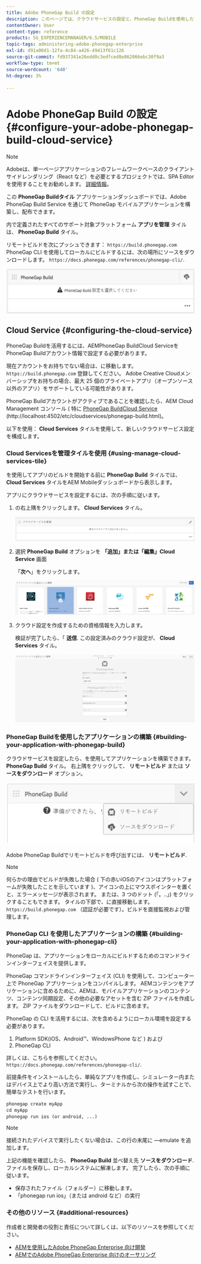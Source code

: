 ```yaml
---
title: Adobe PhoneGap Build の設定
description: このページでは、クラウドサービスの設定と、PhoneGap Buildを使用したアプリケーションの構築について説明します。
contentOwner: User
content-type: reference
products: SG_EXPERIENCEMANAGER/6.5/MOBILE
topic-tags: administering-adobe-phonegap-enterprise
exl-id: d91a00d1-12fa-4c84-a426-49413f61c126
source-git-commit: fd937341e26edd0c3edfced8e862066ebc30f9a3
workflow-type: tm+mt
source-wordcount: '648'
ht-degree: 3%

---
```


# Adobe PhoneGap Build の設定 {#configure-your-adobe-phonegap-build-cloud-service}

>[!NOTE]
>
>Adobeは、単一ページアプリケーションのフレームワークベースのクライアントサイドレンダリング（React など）を必要とするプロジェクトでは、SPA Editor を使用することをお勧めします。 [詳細情報](/help/sites-developing/spa-overview.md)。

この **PhoneGap Buildタイル** アプリケーションダッシュボードでは、Adobe PhoneGap Build Service を通じて PhoneGap モバイルアプリケーションを構築し、配布できます。

内で定義されたすべてのサポート対象プラットフォーム **アプリを管理** タイルは、 **PhoneGap Build** タイル。

リモートビルドを次にプッシュできます： `https://build.phonegap.com` PhoneGap CLI を使用してローカルにビルドするには、次の場所にソースをダウンロードします。 `https://docs.phonegap.com/references/phonegap-cli/`.

![PhoneGap Buildタイル](assets/chlimage_1-60.png)

## Cloud Service {#configuring-the-cloud-service}

PhoneGap Buildを活用するには、AEMPhoneGap BuildCloud ServiceをPhoneGap Buildアカウント情報で設定する必要があります。

現在アカウントをお持ちでない場合は、に移動します。 `https://build.phonegap.com` 登録してください。 Adobe Creative Cloudメンバーシップをお持ちの場合、最大 25 個のプライベートアプリ（オープンソース以外のアプリ）をサポートしている可能性があります。

PhoneGap Buildアカウントがアクティブであることを確認したら、AEM Cloud Management コンソール ( 特に [PhoneGap BuildCloud Service](http://localhost:4502/etc/cloudservices/phonegap-build.html) (http://localhost:4502/etc/cloudservices/phonegap-build.html)。

以下を使用： **Cloud Services** タイルを使用して、新しいクラウドサービス設定を構成します。

### Cloud Servicesを管理タイルを使用 {#using-manage-cloud-services-tile}

を使用してアプリのビルドを開始する前に **PhoneGap Build** タイルでは、 **Cloud Services** タイルをAEM Mobileダッシュボードから表示します。

アプリにクラウドサービスを設定するには、次の手順に従います。

1. の右上隅をクリックします。 **Cloud Services** タイル。

   ![chlimage_1-61](assets/chlimage_1-61.png)

1. 選択 **PhoneGap Build** オプションを **「追加」または「編集」Cloud Service** 画面

   「**次へ**」をクリックします。

   ![chlimage_1-62](assets/chlimage_1-62.png)

1. クラウド設定を作成するための資格情報を入力します。

   検証が完了したら、「 **送信**. この設定済みのクラウド設定が、 **Cloud Services** タイル。

   ![chlimage_1-63](assets/chlimage_1-63.png)

### PhoneGap Buildを使用したアプリケーションの構築 {#building-your-application-with-phonegap-build}

クラウドサービスを設定したら、を使用してアプリケーションを構築できます。 **PhoneGap Build** タイル。 右上隅をクリックして、 **リモートビルド** または **ソースをダウンロード** オプション。

![chlimage_1-64](assets/chlimage_1-64.png)

Adobe PhoneGap Buildでリモートビルドを呼び出すには、 **リモートビルド**.

>[!NOTE]
>
>何らかの理由でビルドが失敗した場合 ( 下の赤いiOSのアイコンはプラットフォームが失敗したことを示しています )、アイコンの上にマウスポインターを置くと、エラーメッセージが表示されます。 または、3 つのドット (「。..」) をクリックすることもできます。 タイルの下部で、に直接移動します。 `https://build.phonegap.com` （認証が必要です）。ビルドを直接監視および管理します。

### PhoneGap CLI を使用したアプリケーションの構築 {#building-your-application-with-phonegap-cli}

PhoneGap は、アプリケーションをローカルにビルドするためのコマンドラインインターフェイスを提供します。

PhoneGap コマンドラインインターフェイス (CLI) を使用して、コンピューター上で PhoneGap アプリケーションをコンパイルします。 AEMコンテンツをアプリケーションに含めるために、AEMは、モバイルアプリケーションのコンテンツ、コンテンツ同期設定、その他の必要なアセットを含む ZIP ファイルを作成します。 ZIP ファイルをダウンロードして、ビルドに含めます。

PhoneGap の CLI を活用するには、次を含めるようにローカル環境を設定する必要があります。

1. Platform SDK(iOS、Android™、WindowsPhone など ) および
1. PhoneGap CLI

詳しくは、こちらを参照してください。 `https://docs.phonegap.com/references/phonegap-cli/`.

前提条件をインストールしたら、単純なアプリを作成し、シミュレーター内またはデバイス上でより高い方法で実行し、ターミナルから次の操作を試すことで、簡単なテストを行います。

```xml
phonegap create myApp
cd myApp
phonegap run ios (or android, ...)
```

>[!NOTE]
>
>接続されたデバイスで実行したくない場合は、この行の末尾に —emulate を追加します。

上記の機能を確認したら、 **PhoneGap Build** 並べ替え先 **ソースをダウンロード**. ファイルを保存し、ローカルシステムに解凍します。 完了したら、次の手順に従います。

* 保存されたファイル（フォルダー）に移動します。
* 「phonegap run ios」（または android など）の実行

### その他のリソース {#additional-resources}

作成者と開発者の役割と責任について詳しくは、以下のリソースを参照してください。

* [AEMを使用したAdobe PhoneGap Enterprise 向け開発](/help/mobile/developing-in-phonegap.md)
* [AEMでのAdobe PhoneGap Enterprise 向けのオーサリング](/help/mobile/phonegap.md)
